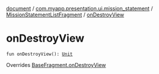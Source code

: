 [document](../../index.md) / [com.myapp.presentation.ui.mission_statement](../index.md) / [MissionStatementListFragment](index.md) / [onDestroyView](./on-destroy-view.md)

# onDestroyView

`fun onDestroyView(): `[`Unit`](https://kotlinlang.org/api/latest/jvm/stdlib/kotlin/-unit/index.html)

Overrides [BaseFragment.onDestroyView](../../com.myapp.presentation.utils/-base-fragment/on-destroy-view.md)

